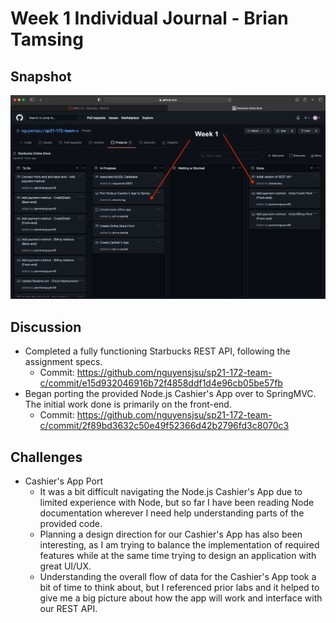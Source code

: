 # Week 1 Individual Journal - Brian Tamsing

## Snapshot

![](images/week1TaskBoard.png)

## Discussion

- Completed a fully functioning Starbucks REST API, following the assignment specs.
  - Commit: https://github.com/nguyensjsu/sp21-172-team-c/commit/e15d932046916b72f4858ddf1d4e96cb05be57fb
- Began porting the provided Node.js Cashier's App over to SpringMVC. The initial work done is primarily on the front-end.
  - Commit: https://github.com/nguyensjsu/sp21-172-team-c/commit/2f89bd3632c50e49f52366d42b2796fd3c8070c3

## Challenges

- Cashier's App Port
  - It was a bit difficult navigating the Node.js Cashier's App due to limited experience with Node, but so far I have been reading Node documentation wherever I need help understanding parts of the provided code.
  - Planning a design direction for our Cashier's App has also been interesting, as I am trying to balance the implementation of required features while at the same time trying to design an application with great UI/UX.
  - Understanding the overall flow of data for the Cashier's App took a bit of time to think about, but I referenced prior labs and it helped to give me a big picture about how the app will work and interface with our REST API.